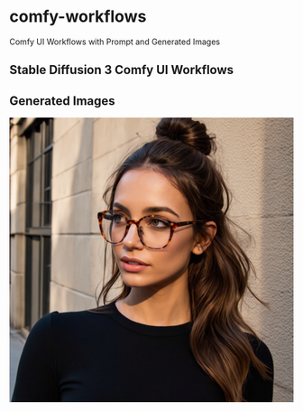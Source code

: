 # comfy-workflows
Comfy UI Workflows with Prompt and Generated Images

## Stable Diffusion 3  Comfy UI Workflows

## Generated Images

![](workflows/sd3/164c250f-45c7-4cd0-9706-a7d6d3b1b8dd.png)